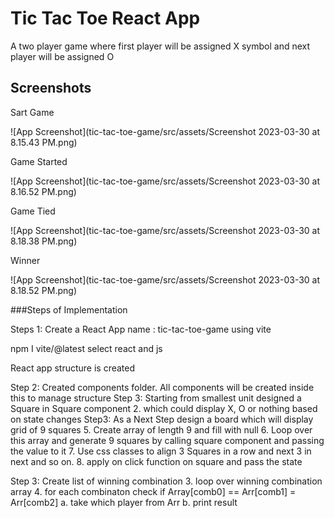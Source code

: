 
# Tic Tac Toe React App

A two player game where first player will be assigned X symbol and next player will be assigned O


## Screenshots

Sart Game

![App Screenshot](tic-tac-toe-game/src/assets/Screenshot 2023-03-30 at 8.15.43 PM.png)

Game Started

![App Screenshot](tic-tac-toe-game/src/assets/Screenshot 2023-03-30 at 8.16.52 PM.png)

Game Tied

![App Screenshot](tic-tac-toe-game/src/assets/Screenshot 2023-03-30 at 8.18.38 PM.png)

Winner

![App Screenshot](tic-tac-toe-game/src/assets/Screenshot 2023-03-30 at 8.18.52 PM.png)

###Steps of Implementation

Steps 1: Create a React App name : tic-tac-toe-game using vite

npm I vite/@latest
select react and js

React app structure is created

Step 2: Created components folder. All components will be created inside this to manage structure
Step 3: Starting from smallest unit designed a Square in Square component 
2.	which could display X, O or nothing based on state changes 
Step3: As a Next Step design a board which will display grid of 9 squares
5.	Create array of length 9 and fill with null
6.	Loop over this array and generate 9 squares by calling square component and passing the value to it
7.	Use css classes to align 3 Squares in a row and next 3 in next and so on.
8.	apply on click function on square and pass the state

Step 3: Create list of winning combination
3.	loop over winning combination array 
4.	for each combinaton check if Array[comb0] == Arr[comb1] = Arr[comb2] 
a.	take which player from Arr
b.	print result